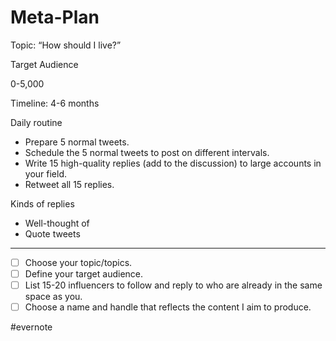 # Meta-Plan

Topic: “How should I live?”

Target Audience

0-5,000

Timeline: 4-6 months

Daily routine

- Prepare 5 normal tweets.
- Schedule the 5 normal tweets to post on different intervals.
- Write 15 high-quality replies (add to the discussion) to large accounts in your field.
- Retweet all 15 replies.

Kinds of replies

- Well-thought of
- Quote tweets

---

- [ ] Choose your topic/topics.
- [ ] Define your target audience.
- [ ] List 15-20 influencers to follow and reply to who are already in the same space as you.
- [ ] Choose a name and handle that reflects the content I aim to produce.

\#evernote

